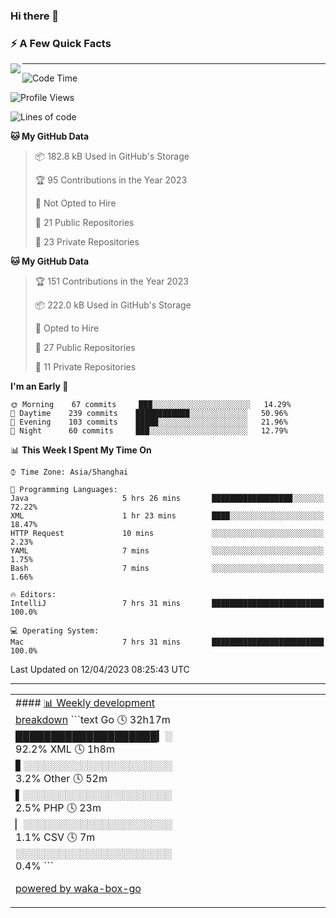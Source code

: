### Hi there 👋

<!--
**imnxg/imnxg** is a ✨ _special_ ✨ repository because its `README.md` (this file) appears on your GitHub profile.

Here are some ideas to get you started:

- 🔭 I’m currently working on ...
- 🌱 I’m currently learning ...
- 👯 I’m looking to collaborate on ...
- 🤔 I’m looking for help with ...
- 💬 Ask me about ...
- 📫 How to reach me: ...
- 😄 Pronouns: ...
- ⚡ Fun fact: ...
-->

### ⚡️ A Few Quick Facts

<img align="left" src="https://github-readme-stats-i.vercel.app/api?username=imnxg&show_icons=true&icon_color=1573B3&hide_title=true&text_color=718096&bg_color=00000000&hide_border=true"/>

<!-- <ul>
    <li> 🌱 I’m currently learning Go、Docker、Kubernetes.</li>
    <li> 👯 I’m looking to collaborate on anything open source.</li>
    <li> 📝 I regulary write articles on <a href="https://dmego.cn">https://dmego.cn</a>.</li>
    <li> ⚡ Fun fact: I ❤️ 😻.</li>
</ul> -->

---
<!--START_SECTION:waka-->
![Code Time](http://img.shields.io/badge/Code%20Time-2%2C177%20hrs%2050%20mins-blue)

![Profile Views](http://img.shields.io/badge/Profile%20Views-1274-blue)

![Lines of code](https://img.shields.io/badge/From%20Hello%20World%20I%27ve%20Written-4.7%20million%20lines%20of%20code-blue)

**🐱 My GitHub Data** 

> 📦 182.8 kB Used in GitHub's Storage 
 > 
> 🏆 95 Contributions in the Year 2023
 > 
> 🚫 Not Opted to Hire
 > 
> 📜 21 Public Repositories 
 > 
> 🔑 23 Private Repositories 
 > 
**🐱 My GitHub Data** 

> 🏆 151 Contributions in the Year 2023
 > 
> 📦 222.0 kB Used in GitHub's Storage 
 > 
> 💼 Opted to Hire
 > 
> 📜 27 Public Repositories 
 > 
> 🔑 11 Private Repositories  
 > 
**I'm an Early 🐤** 

```text
🌞 Morning    67 commits     ███░░░░░░░░░░░░░░░░░░░░░░   14.29% 
🌆 Daytime    239 commits    ████████████░░░░░░░░░░░░░   50.96% 
🌃 Evening    103 commits    █████░░░░░░░░░░░░░░░░░░░░   21.96% 
🌙 Night      60 commits     ███░░░░░░░░░░░░░░░░░░░░░░   12.79%

```


📊 **This Week I Spent My Time On** 

```text
⌚︎ Time Zone: Asia/Shanghai

💬 Programming Languages: 
Java                     5 hrs 26 mins       ██████████████████░░░░░░░   72.22% 
XML                      1 hr 23 mins        ████░░░░░░░░░░░░░░░░░░░░░   18.47% 
HTTP Request             10 mins             ░░░░░░░░░░░░░░░░░░░░░░░░░   2.23% 
YAML                     7 mins              ░░░░░░░░░░░░░░░░░░░░░░░░░   1.75% 
Bash                     7 mins              ░░░░░░░░░░░░░░░░░░░░░░░░░   1.66%

🔥 Editors: 
IntelliJ                 7 hrs 31 mins       █████████████████████████   100.0%

💻 Operating System: 
Mac                      7 hrs 31 mins       █████████████████████████   100.0%

```


 Last Updated on 12/04/2023 08:25:43 UTC
<!--END_SECTION:waka-->

---

<table>
<tr>
<td valign="top" width="50%">
<!-- waka-box start -->
#### <a href="https://gist.github.com/9bc7025496e478f439b9cd43eba989a4" target="_blank">📊 Weekly development breakdown</a>
```text
Go              🕓 32h17m ████████████████████▎░ 92.2%
XML             🕓 1h8m   ▋░░░░░░░░░░░░░░░░░░░░░  3.2%
Other           🕓 52m    ▌░░░░░░░░░░░░░░░░░░░░░  2.5%
PHP             🕓 23m    ▏░░░░░░░░░░░░░░░░░░░░░  1.1%
CSV             🕓 7m     ░░░░░░░░░░░░░░░░░░░░░░  0.4%
```
<!-- Powered by https://github.com/YouEclipse/waka-box-go . -->
<!-- waka-box end -->

[powered by waka-box-go](https://github.com/YouEclipse/waka-box-go)

</td>
<td valign="top" width="50%">

